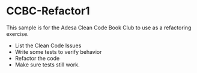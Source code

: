 # CCBC-Refactor1
This sample is for the Adesa Clean Code Book Club to use as a refactoring exercise.

* List the Clean Code Issues
* Write some tests to verify behavior
* Refactor the code
* Make sure tests still work.
